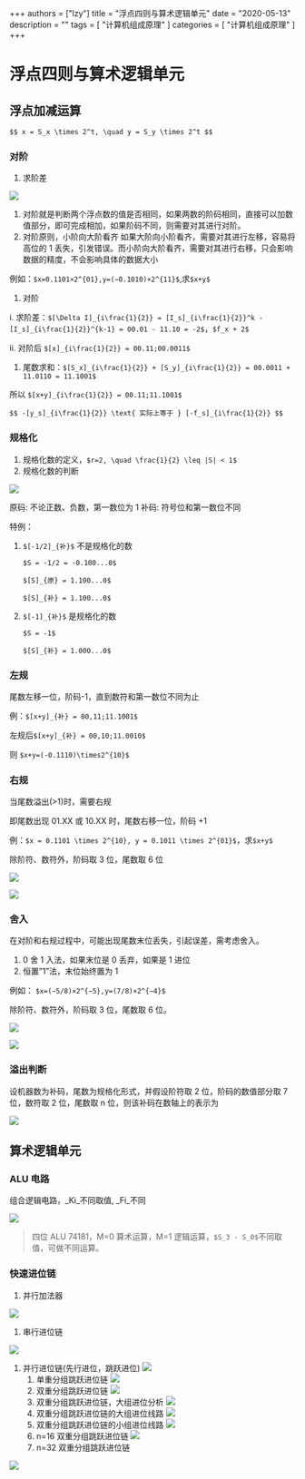 +++
authors = ["lzy"]
title = "浮点四则与算术逻辑单元"
date = "2020-05-13"
description = ""
tags = [
    "计算机组成原理"
]
categories = [
    "计算机组成原理"
]
+++

# 浮点四则与算术逻辑单元

## 浮点加减运算

`$$ x = S_x \times 2^t, \quad y = S_y \times 2^t $$`

### 对阶

1. 求阶差

![](../static/GmirbSPeFogXe0x8GBhcTnPBnzc.png)

1. 对阶就是判断两个浮点数的值是否相同，如果两数的阶码相同，直接可以加数值部分，即可完成相加，如果阶码不同，则需要对其进行对阶。
2. 对阶原则，小阶向大阶看齐
   如果大阶向小阶看齐，需要对其进行左移，容易将高位的 1 丢失，引发错误。而小阶向大阶看齐，需要对其进行右移，只会影响数据的精度，不会影响具体的数据大小

例如：`$x=0.1101×2^{01},y=(−0.1010)×2^{11}$`,求`$x+y$`

1. 对阶

i. 求阶差：`$[\Delta I]_{i\frac{1}{2}} = [I_s]_{i\frac{1}{2}}^k - [I_s]_{i\frac{1}{2}}^{k-1} = 00.01 - 11.10 = -2$`，`$f_x + 2$`

ii. 对阶后 `$[x]_{i\frac{1}{2}} = 00.11;00.0011$`

1. 尾数求和：`$[S_x]_{i\frac{1}{2}} + [S_y]_{i\frac{1}{2}} = 00.0011 + 11.0110 = 11.1001$`

所以 `$[x+y]_{i\frac{1}{2}} = 00.11;11.1001$`

`$$ -[y_s]_{i\frac{1}{2}} \text{ 实际上等于 } [-f_s]_{i\frac{1}{2}} $$`

### 规格化

1. 规格化数的定义，`$r=2, \quad \frac{1}{2} \leq |S| < 1$`
2. 规格化数的判断

![](../static/V17TbpyKooxxNIxHBxYcKob7nDc.png)

原码: 不论正数、负数，第一数位为 1
补码: 符号位和第一数位不同

特例：

1. `$[-1/2]_{补}$` 不是规格化的数

   `$S = -1/2 = -0.100...0$`

   `$[S]_{原} = 1.100...0$`

   `$[S]_{补} = 1.100...0$`
2. `$[-1]_{补}$` 是规格化的数

   `$S = -1$`

   `$[S]_{补} = 1.000...0$`

### **左规**

尾数左移一位，阶码-1，直到数符和第一数位不同为止

例：`$[x+y]_{补} = 00,11;11.1001$`

左规后`$[x+y]_{补} = 00,10;11.0010$`

则 `$x+y=(-0.1110)\times2^{10}$`

### **右规**

当尾数溢出(>1)时，需要右规

即尾数出现 01.XX 或 10.XX 时，尾数右移一位，阶码 +1

例：`$x = 0.1101 \times 2^{10}, y = 0.1011 \times 2^{01}$`，求`$x+y$`

除阶符、数符外，阶码取 3 位，尾数取 6 位

![](../static/RzkkbsjTWoIkORxQLwecBcXonwb.png)

![](../static/V6dJboYhfolEEVxmoIhc7Lglnzd.png)

### 舍入

在对阶和右规过程中，可能出现尾数末位丢失，引起误差，需考虑舍入。

1. 0 舍 1 入法，如果末位是 0 丢弃，如果是 1 进位
2. 恒置”1”法，末位始终置为 1

例如： `$x=(−5/8)×2^{−5},y=(7/8)×2^{−4}$`

除阶符、数符外，阶码取 3 位，尾数取 6 位。

![](../static/RSDVbB22uoQYpKxHhT6cmMuXnlg.png)

![](../static/LLOubFHFOoGOjwxaTZJcpy1LnVh.png)

### 溢出判断

设机器数为补码，尾数为规格化形式，并假设阶符取 2 位，阶码的数值部分取 7 位，数符取 2 位，尾数取 n 位，则该补码在数轴上的表示为

![](../static/CCH1bqSrXo7T6Yx35o0chfZDnve.png)

## 算术逻辑单元

### ALU 电路

组合逻辑电路，_Ki_不同取值, _Fi_不同

![](../static/Yfmdbv8Jeo6N2Ox76mscX5QUnuh.png)

> 四位 ALU 74181，M=0 算术运算，M=1 逻辑运算，`$S_3 - S_0$`不同取值，可做不同运算。

### 快速进位链

1. 并行加法器

![](../static/QiBIbhumnoFcYixuWVick1A4nVe.png)

1. 串行进位链

![](../static/AstHbYZV7o252gxC1e5cnlBlnXe.png)

1. 并行进位链(先行进位，跳跃进位)
   ![](../static/Q1hybsuU5o9tsfxm3I2ckGxbnVg.png)
   1. 单重分组跳跃进位链
      ![](../static/SxgObQqv4oe01axbswpcV7rQnQf.png)
   2. 双重分组跳跃进位链
      ![](../static/WZSvb7xuDoiQ3JxSeLBcm685nUg.png)
   3. 双重分组跳跃进位链，大组进位分析
      ![](../static/BXRBbT40EovtYAxYIDQcw5wqn6I.png)
   4. 双重分组跳跃进位链的大组进位线路
      ![](../static/Blocby9yVoD3voxPOtkc6eQXnHb.png)
   5. 双重分组跳跃进位链的小组进位线路
      ![](../static/IMfQbT0gjo0BpBxtvfzcmyJXnhg.png)
   6. n=16 双重分组跳跃进位链
      ![](../static/UlJIbMno4oh69CxxY2Nc7uOUnag.png)
   7. n=32 双重分组跳跃进位链

![](../static/S6JDbylbWouT9lxN2bec0Ggxnpe.png)
